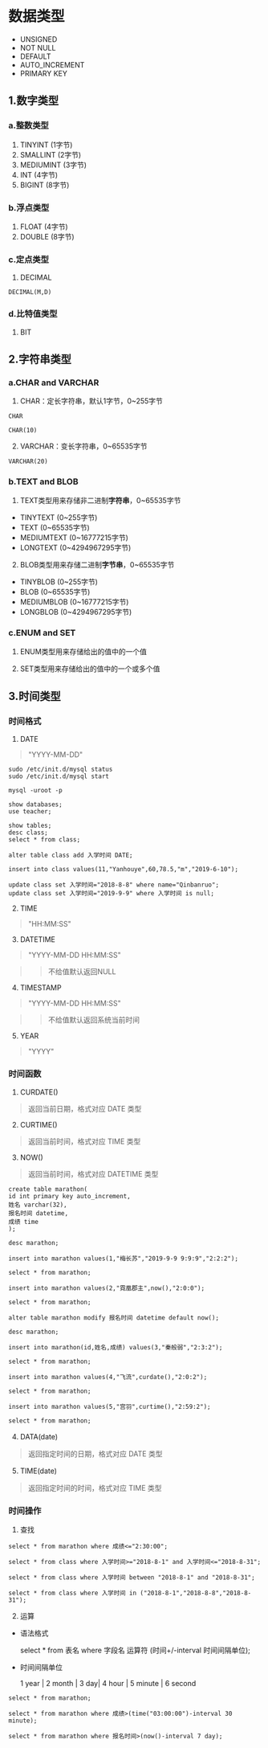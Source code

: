 # 数据类型

* UNSIGNED
* NOT NULL
* DEFAULT
* AUTO_INCREMENT
* PRIMARY KEY

## 1.数字类型

### a.整数类型
1. TINYINT   (1字节)
2. SMALLINT  (2字节)
3. MEDIUMINT (3字节)
4. INT       (4字节)
5. BIGINT    (8字节)

### b.浮点类型
1. FLOAT  (4字节)
2. DOUBLE (8字节)

### c.定点类型
1. DECIMAL

`DECIMAL(M,D)`

### d.比特值类型
1. BIT


## 2.字符串类型

### a.CHAR and VARCHAR

1. CHAR：定长字符串，默认1字节，0~255字节

`CHAR`

`CHAR(10)`

2. VARCHAR：变长字符串，0~65535字节

`VARCHAR(20)`

### b.TEXT and BLOB

1. TEXT类型用来存储非二进制**字符串**，0~65535字节

* TINYTEXT   (0~255字节)
* TEXT       (0~65535字节)
* MEDIUMTEXT (0~16777215字节)
* LONGTEXT   (0~4294967295字节)

2. BLOB类型用来存储二进制**字节串**，0~65535字节

* TINYBLOB   (0~255字节)
* BLOB       (0~65535字节)
* MEDIUMBLOB (0~16777215字节)
* LONGBLOB   (0~4294967295字节)

### c.ENUM and SET

1. ENUM类型用来存储给出的值中的一个值

2. SET类型用来存储给出的值中的一个或多个值

## 3.时间类型

### 时间格式

1. DATE

> "YYYY-MM-DD"

```例子
sudo /etc/init.d/mysql status  
sudo /etc/init.d/mysql start  

mysql -uroot -p

show databases;
use teacher;

show tables;
desc class;
select * from class;

alter table class add 入学时间 DATE;

insert into class values(11,"Yanhouye",60,78.5,"m","2019-6-10");

update class set 入学时间="2018-8-8" where name="Qinbanruo";
update class set 入学时间="2019-9-9" where 入学时间 is null;
```

2. TIME

> "HH:MM:SS"

3. DATETIME

> "YYYY-MM-DD HH:MM:SS"

>> 不给值默认返回NULL

4. TIMESTAMP

> "YYYY-MM-DD HH:MM:SS"

>> 不给值默认返回系统当前时间

5. YEAR

> "YYYY"

### 时间函数

1. CURDATE() 

> 返回当前日期，格式对应 DATE 类型

2. CURTIME() 

> 返回当前时间，格式对应 TIME 类型

3. NOW()     

> 返回当前时间，格式对应 DATETIME 类型

```例子
create table marathon(
id int primary key auto_increment,
姓名 varchar(32),
报名时间 datetime,
成绩 time
);

desc marathon;

insert into marathon values(1,"梅长苏","2019-9-9 9:9:9","2:2:2");

select * from marathon;

insert into marathon values(2,"霓凰郡主",now(),"2:0:0");

select * from marathon;

alter table marathon modify 报名时间 datetime default now();

desc marathon;

insert into marathon(id,姓名,成绩) values(3,"秦般弱","2:3:2");

select * from marathon;

insert into marathon values(4,"飞流",curdate(),"2:0:2");

select * from marathon;

insert into marathon values(5,"宫羽",curtime(),"2:59:2");

select * from marathon;
```

4. DATA(date)　

> 返回指定时间的日期，格式对应 DATE 类型

5. TIME(date)　

> 返回指定时间的时间，格式对应 TIME 类型

### 时间操作

1. 查找

```例子
select * from marathon where 成绩<="2:30:00";

select * from class where 入学时间>="2018-8-1" and 入学时间<="2018-8-31";

select * from class where 入学时间 between "2018-8-1" and "2018-8-31";

select * from class where 入学时间 in ("2018-8-1","2018-8-8","2018-8-31");
```

2. 运算

  * 语法格式

    select * from 表名 where 字段名 运算符 (时间+/-interval 时间间隔单位);

  * 时间间隔单位
  
    1 year | 2 month | 3 day| 4 hour | 5 minute | 6 second

```例子
select * from marathon;

select * from marathon where 成绩>(time("03:00:00")-interval 30 minute);

select * from marathon where 报名时间>(now()-interval 7 day);
```

